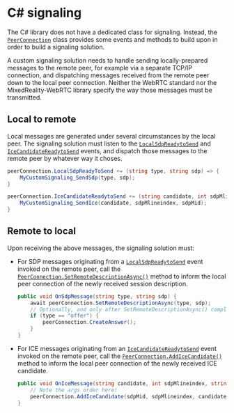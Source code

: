 # C# signaling

The C# library does not have a dedicated class for signaling. Instead, the [`PeerConnection`](xref:Microsoft.MixedReality.WebRTC.PeerConnection) class provides some events and methods to build upon in order to build a signaling solution.

A custom signaling solution needs to handle sending locally-prepared messages to the remote peer, for example via a separate TCP/IP connection, and dispatching messages received from the remote peer down to the local peer connection. Neither the WebRTC standard nor the MixedReality-WebRTC library specify the way those messages must be transmitted.

## Local to remote

Local messages are generated under several circumstances by the local peer. The signaling solution must listen to the [`LocalSdpReadytoSend`](xref:Microsoft.MixedReality.WebRTC.PeerConnection.LocalSdpReadytoSend) and [`IceCandidateReadytoSend`](xref:Microsoft.MixedReality.WebRTC.PeerConnection.IceCandidateReadytoSend) events, and dispatch those messages to the remote peer by whatever way it choses.

```cs
peerConnection.LocalSdpReadyToSend += (string type, string sdp) => {
    MyCustomSignaling_SendSdp(type, sdp);
}

peerConnection.IceCandidateReadytoSend += (string candidate, int sdpMlineindex, string sdpMid) => {
    MyCustomSignaling_SendIce(candidate, sdpMlineindex, sdpMid);
}
```

## Remote to local

Upon receiving the above messages, the signaling solution must:

- For SDP messages originating from a [`LocalSdpReadytoSend`](xref:Microsoft.MixedReality.WebRTC.PeerConnection.LocalSdpReadytoSend) event invoked on the remote peer, call the [`PeerConnection.SetRemoteDescriptionAsync()`](xref:Microsoft.MixedReality.WebRTC.PeerConnection.SetRemoteDescriptionAsync(Microsoft.MixedReality.WebRTC.SdpMessage)) method to inform the local peer connection of the newly received session description.

  ```cs
  public void OnSdpMessage(string type, string sdp) {
      await peerConnection.SetRemoteDescriptionAsync(type, sdp);
      // Optionally, and only after SetRemoteDescriptionAsync() completed:
      if (type == "offer") {
          peerConnection.CreateAnswer();
      }
  }
  ```

- For ICE messages originating from an [`IceCandidateReadytoSend`](xref:Microsoft.MixedReality.WebRTC.PeerConnection.IceCandidateReadytoSend) event invoked on the remote peer, call the [`PeerConnection.AddIceCandidate()`](xref:Microsoft.MixedReality.WebRTC.PeerConnection.AddIceCandidate*) method to inform the local peer connection of the newly received ICE candidate.

  ```cs
  public void OnIceMessage(string candidate, int sdpMlineindex, string sdpMid) {
      // Note the args order here!
      peerConnection.AddIceCandidate(sdpMid, sdpMlineindex, candidate);
  }
  ```
